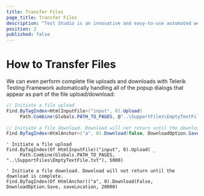```yaml
---
title: Transfer Files
page_title: Transfer Files
description: "Test Studio is an innovative and easy-to-use automated web, WPF and load testing solution. Test Studio tests support essential technologies like ASP.NET AJAX, Silverlight, PHP and MVC. HTML5, Testing framework, functional testing, performance testing, load testing, exploratory testing, manual testing."
position: 2
published: false
---
```

# How to Transfer Files

We can even perform complete file uploads and downloads with Telerik Testing Framework automatically handling all of the popup dialogs that appear as part of the file upload/download:

```C#
// Initiate a file upload
Find.ByTagIndex<HtmlInputFile>("input", 0).Upload(
     Path.Combine(Globals.PATH_TO_PAGES, @"..\SupportFiles\EmptyTextFile.txt"), 5000);
  
// Initiate a file download. Download will not return until the download is complete.
Find.ByTagIndex<HtmlAnchor>("a", 0).Download(false, DownloadOption.Save, saveLocation, 20000);
```
```VB
' Initiate a file upload
Find.ByTagIndex(Of HtmlInputFile)("input", 0).Upload( _
     Path.Combine(Globals.PATH_TO_PAGES, "..\SupportFiles\EmptyTextFile.txt"), 5000)
  
' Initiate a file download. Download will not return until the download is complete.
Find.ByTagIndex(Of HtmlAnchor)("a", 0).Download(False, DownloadOption.Save, saveLocation, 20000)
```